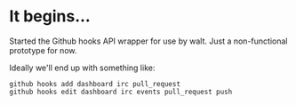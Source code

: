# It begins...

Started the Github hooks API wrapper for use by walt. Just a non-functional prototype for now.

Ideally we'll end up with something like:

    github hooks add dashboard irc pull_request
    github hooks edit dashboard irc events pull_request push

